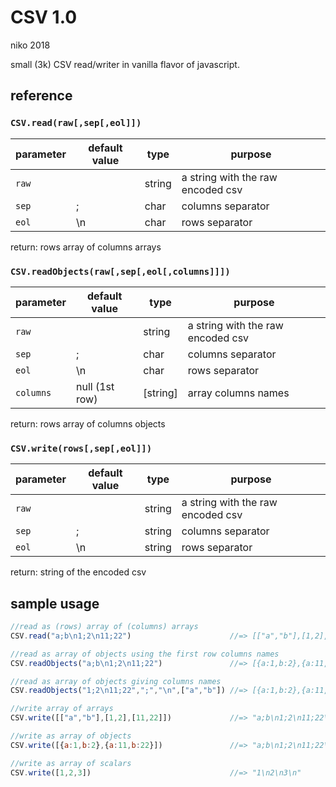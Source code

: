 # CSV 1.0
niko 2018

small (3k) CSV read/writer in vanilla flavor of javascript.

## reference

### `CSV.read(raw[,sep[,eol]])`

| parameter | default value | type   | purpose                           |
|-----------|---------------|--------|-----------------------------------|
| `raw`     |               | string |a string with the raw encoded csv  |
| `sep`     | ;             | char   |columns separator                  |
| `eol`     | \n            | char   |rows separator                     |

return: rows array of columns arrays


### `CSV.readObjects(raw[,sep[,eol[,columns]]])`

| parameter | default value | type     | purpose                           |
|-----------|---------------|----------|-----------------------------------|
| `raw`     |               | string   |a string with the raw encoded csv  |
| `sep`     | ;             | char     |columns separator                  |
| `eol`     | \n            | char     |rows separator                     |
| `columns` | null (1st row)| [string] |array columns names                |

return: rows array of columns objects


### `CSV.write(rows[,sep[,eol]])`

| parameter | default value | type   | purpose                           |
|-----------|---------------|--------|-----------------------------------|
| `raw`     |               | string |a string with the raw encoded csv  |
| `sep`     | ;             | string |columns separator                  |
| `eol`     | \n            | string |rows separator                     |

return: string of the encoded csv


## sample usage

```javascript
//read as (rows) array of (columns) arrays
CSV.read("a;b\n1;2\n11;22")                      //=> [["a","b"],[1,2],[11,22]]

//read as array of objects using the first row columns names
CSV.readObjects("a;b\n1;2\n11;22")               //=> [{a:1,b:2},{a:11,b:22}]

//read as array of objects giving columns names
CSV.readObjects("1;2\n11;22",";","\n",["a","b"]) //=> [{a:1,b:2},{a:11,b:22}]

//write array of arrays
CSV.write([["a","b"],[1,2],[11,22]])             //=> "a;b\n1;2\n11;22\n"

//write as array of objects
CSV.write([{a:1,b:2},{a:11,b:22}])               //=> "a;b\n1;2\n11;22\n"

//write as array of scalars
CSV.write([1,2,3])                               //=> "1\n2\n3\n"
```